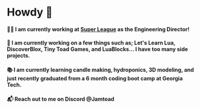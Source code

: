 # Howdy 👋

#### 👨‍💻 I am currently working at [Super League](https://www.superleague.com/) as the Engineering Director!

#### 🚧 I am currently working on a few things such as; Let's Learn Lua, DiscoverBlox, Tiny Toad Games, and LuaBlocks... I have too many side projects.

#### 📚 I am currently learning candle making, hydroponics, 3D modeling, and just recently graduated from a 6 month coding boot camp at Georgia Tech.

#### 📬 Reach out to me on Discord @Jamtoad

<!--
**Jamtoad/jamtoad** is a ✨ _special_ ✨ repository because its `README.md` (this file) appears on your GitHub profile.

Here are some ideas to get you started:

- 🔭 I’m currently working on ...
- 🌱 I’m currently learning ...
- 👯 I’m looking to collaborate on ...
- 🤔 I’m looking for help with ...
- 💬 Ask me about ...
- 📫 How to reach me: ...
- 😄 Pronouns: ...
- ⚡ Fun fact: ...
-->
